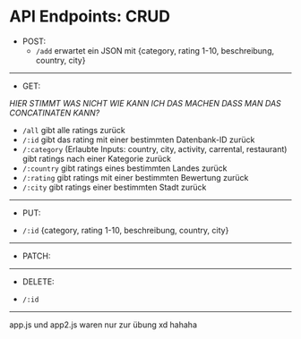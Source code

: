 # API Endpoints: CRUD

- POST:
    - `/add` erwartet ein JSON mit {category, rating 1-10, beschreibung, country, city}
---
- GET:

*HIER STIMMT WAS NICHT WIE KANN ICH DAS MACHEN DASS MAN DAS CONCATINATEN KANN?*

- `/all` gibt alle ratings zurück
- `/:id` gibt das rating mit einer bestimmten Datenbank-ID zurück
- `/:category` (Erlaubte Inputs: country, city, activity, carrental, restaurant) gibt ratings nach einer Kategorie zurück
- `/:country` gibt ratings eines bestimmten Landes zurück
- `/:rating` gibt ratings mit einer bestimmten Bewertung zurück
- `/:city` gibt ratings einer bestimmten Stadt zurück
---
- PUT:

- `/:id` {category, rating 1-10, beschreibung, country, city}
---
- PATCH:
---
- DELETE:

- `/:id`
---

app.js und app2.js waren nur zur übung xd hahaha
